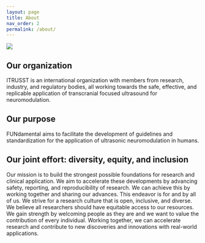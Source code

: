 ```yaml
---
layout: page
title: About
nav_order: 2
permalink: /about/
---
```

![](../media/AboutUs.png)


## Our organization
ITRUSST is an international organization with members from research, industry, and regulatory bodies, all working towards the safe, effective, and replicable application of transcranial focused ultrasound for neuromodulation.

## Our purpose
FUNdamental aims to facilitate the development of guidelines and standardization for the application of ultrasonic neuromodulation in humans.

## Our joint effort: diversity, equity, and inclusion
Our mission is to build the strongest possible foundations for research and clinical application. We aim to accelerate these developments by advancing safety, reporting, and reproducibility of research. We can achieve this by working together and sharing our advances. This endeavor is for and by all of us. We strive for a research culture that is open, inclusive, and diverse. We believe all researchers should have equitable access to our resources. We gain strength by welcoming people as they are and we want to value the contribution of every individual. Working together, we can accelerate research and contribute to new discoveries and innovations with real-world applications.
